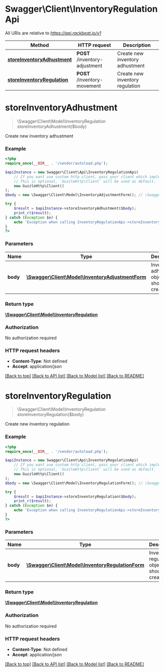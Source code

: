 # Swagger\Client\InventoryRegulationApi

All URIs are relative to *https://api.rackbeat.io/v1*

Method | HTTP request | Description
------------- | ------------- | -------------
[**storeInventoryAdhustment**](InventoryRegulationApi.md#storeInventoryAdhustment) | **POST** /inventory-adjustment | Create new inventory adhustment
[**storeInventoryRegulation**](InventoryRegulationApi.md#storeInventoryRegulation) | **POST** /inventory-movement | Create new inventory regulation


# **storeInventoryAdhustment**
> \Swagger\Client\Model\InventoryRegulation storeInventoryAdhustment($body)

Create new inventory adhustment



### Example
```php
<?php
require_once(__DIR__ . '/vendor/autoload.php');

$apiInstance = new Swagger\Client\Api\InventoryRegulationApi(
    // If you want use custom http client, pass your client which implements `GuzzleHttp\ClientInterface`.
    // This is optional, `GuzzleHttp\Client` will be used as default.
    new GuzzleHttp\Client()
);
$body = new \Swagger\Client\Model\InventoryAdjustmentForm(); // \Swagger\Client\Model\InventoryAdjustmentForm | Inventory adhustment object that should be created.

try {
    $result = $apiInstance->storeInventoryAdhustment($body);
    print_r($result);
} catch (Exception $e) {
    echo 'Exception when calling InventoryRegulationApi->storeInventoryAdhustment: ', $e->getMessage(), PHP_EOL;
}
?>
```

### Parameters

Name | Type | Description  | Notes
------------- | ------------- | ------------- | -------------
 **body** | [**\Swagger\Client\Model\InventoryAdjustmentForm**](../Model/InventoryAdjustmentForm.md)| Inventory adhustment object that should be created. |

### Return type

[**\Swagger\Client\Model\InventoryRegulation**](../Model/InventoryRegulation.md)

### Authorization

No authorization required

### HTTP request headers

 - **Content-Type**: Not defined
 - **Accept**: application/json

[[Back to top]](#) [[Back to API list]](../../README.md#documentation-for-api-endpoints) [[Back to Model list]](../../README.md#documentation-for-models) [[Back to README]](../../README.md)

# **storeInventoryRegulation**
> \Swagger\Client\Model\InventoryRegulation storeInventoryRegulation($body)

Create new inventory regulation



### Example
```php
<?php
require_once(__DIR__ . '/vendor/autoload.php');

$apiInstance = new Swagger\Client\Api\InventoryRegulationApi(
    // If you want use custom http client, pass your client which implements `GuzzleHttp\ClientInterface`.
    // This is optional, `GuzzleHttp\Client` will be used as default.
    new GuzzleHttp\Client()
);
$body = new \Swagger\Client\Model\InventoryRegulationForm(); // \Swagger\Client\Model\InventoryRegulationForm | Inventory regulation object that should be created.

try {
    $result = $apiInstance->storeInventoryRegulation($body);
    print_r($result);
} catch (Exception $e) {
    echo 'Exception when calling InventoryRegulationApi->storeInventoryRegulation: ', $e->getMessage(), PHP_EOL;
}
?>
```

### Parameters

Name | Type | Description  | Notes
------------- | ------------- | ------------- | -------------
 **body** | [**\Swagger\Client\Model\InventoryRegulationForm**](../Model/InventoryRegulationForm.md)| Inventory regulation object that should be created. |

### Return type

[**\Swagger\Client\Model\InventoryRegulation**](../Model/InventoryRegulation.md)

### Authorization

No authorization required

### HTTP request headers

 - **Content-Type**: Not defined
 - **Accept**: application/json

[[Back to top]](#) [[Back to API list]](../../README.md#documentation-for-api-endpoints) [[Back to Model list]](../../README.md#documentation-for-models) [[Back to README]](../../README.md)

